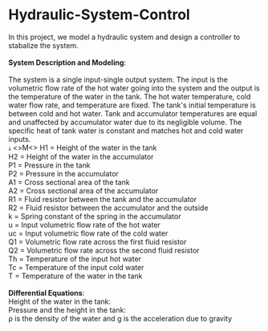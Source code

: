 # Hydraulic-System-Control
In this project, we model a hydraulic system and design a controller to stabalize the system. 
<br>
<br>
__System Description and Modeling__:
<br>
<br>
The system is a single input-single output system. The input is the volumetric flow rate of the hot water going into the system and the output is the temperature of the water in the tank. 
The hot water temperature, cold water flow rate, and temperature are fixed. 
The tank's initial temperature is between cold and hot water. 
Tank and accumulator temperatures are equal and unaffected by accumulator water due to its negligible volume. The specific heat of tank water is constant and matches hot and cold water inputs.
<br>
ۀ <>M<>
H1 = Height of the water in the tank
<br>
H2 = Height of the water in the accumulator
<br>
P1 = Pressure in the tank
<br>
P2 = Pressure in the accumulator
<br>
A1 = Cross sectional area of the tank
<br>
A2 = Cross sectional area of the accumulator
<br>
R1 = Fluid resistor between the tank and the accumulator
<br>
R2 = Fluid resistor between the accumulator and the outside
<br>
k = Spring constant of the spring in the accumulator
<br>
u = Input volumetric flow rate of the hot water
<br>
uc = Input volumetric flow rate of the cold water
<br>
Q1 = Volumetric flow rate across the first fluid resistor
<br>
Q2 = Volumetric flow rate across the second fluid resistor
<br>
Th = Temperature of the input hot water
<br>
Tc = Temperature of the input cold water
<br>
T = Temperature of the water in the tank
<br>
<br>
__Differential Equations__:
<br>
Height of the water in the tank:
<br>
 Pressure and the height in the tank:
 <br>
 ρ is the density of the water and g is the acceleration due to gravity
 <br>
 
